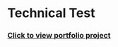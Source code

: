 # Technical Test

### [Click to view portfolio project](https://alexrem1.github.io/tech_test/templates/index.html)
